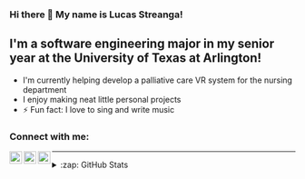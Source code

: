 ### Hi there 👋 My name is Lucas Streanga!
## I'm a software engineering major in my senior year at the University of Texas at Arlington!

- I'm currently helping develop a palliative care VR system for the nursing department
- I enjoy making neat little personal projects
- ⚡ Fun fact: I love to sing and write music

### Connect with me:

[<img align="left" alt="LinkedIn" width="22px" src="https://cdn.jsdelivr.net/npm/simple-icons@v3/icons/linkedin.svg" />][linkedin]
[<img align="left" alt="Instagram" width="22px" src="https://cdn.jsdelivr.net/npm/simple-icons@v3/icons/instagram.svg" />][instagram]
[<img align="left" alt="Stackoverflow" width="22px" src="https://cdn.jsdelivr.net/npm/simple-icons@v3/icons/stackoverflow.svg" />][stackoverflow]

---
<details>
  <summary>:zap: GitHub Stats</summary>

  <img align="left" alt="GitHub Stats" src="https://github-readme-stats.vercel.app/api?username=lucas-streanga&show_icons=true&hide_border=true" />
</details>

[instagram]: https://www.instagram.com/lucas_streanga/
[linkedin]: https://linkedin.com/in/lucas-streanga-1a16891ab
[stackoverflow]: https://stackoverflow.com/users/14140258/lucas-streanga
